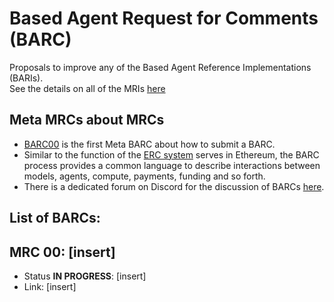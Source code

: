# Based Agent Request for Comments (BARC)
Proposals to improve any of the Based Agent Reference Implementations (BARIs).  
See the details on all of the MRIs [here](https://github.com/Morlabs/BasedAgent/Docs/Based%20Agent%20Reference%20Implementations%20(BARI).md)

## Meta MRCs about MRCs
- [BARC00](https://github.com/MorpheusAIs/MRC/blob/main/MRC00.md) is the first Meta BARC about how to submit a BARC. 
- Similar to the function of the [ERC system](https://eips.ethereum.org/erc ) serves in Ethereum, the BARC process provides a common language to describe interactions between models, agents, compute, payments, funding and so forth.
- There is a dedicated forum on Discord for the discussion of BARCs [here](https://discord.com/channels/1251220927518216294/1265621325020528761).

## List of BARCs:

## MRC 00: [insert]
- Status **IN PROGRESS**: [insert]
- Link: [insert]
